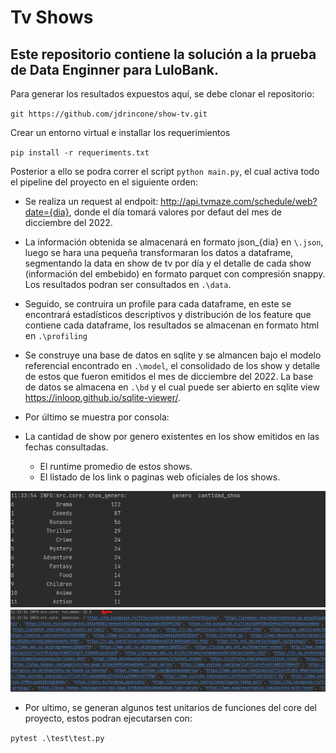 # Tv Shows

## Este repositorio contiene la solución a la prueba de Data Enginner para LuloBank.


Para generar los resultados expuestos aquí, se debe clonar el repositorio:

`git https://github.com/jdrincone/show-tv.git`

Crear un entorno virtual e installar los requerimientos

 `pip install -r requeriments.txt`

Posterior a ello se podra correr el script `python main.py`,
el cual activa todo el pipeline del proyecto en el siguiente orden:

- Se realiza un request al endpoit: http://api.tvmaze.com/schedule/web?date={dia},
  donde el día tomará valores por defaut del mes de dicciembre del 2022.
- La información obtenida se almacenará en formato json_{dia} en `\.json`, luego
  se hara una pequeña transformaran los datos a dataframe, segmentando la data en 
  show de tv por día y el detalle de cada show (información del embebido) en formato
  parquet con compresión snappy. Los resultados podran ser consultados en
 `.\data`.
- Seguido, se contruira un profile para cada dataframe, en este se encontrará
  estadísticos descriptivos y distribución de los feature que contiene cada 
  dataframe, los resultados se almacenan en formato html en `.\profiling`
- Se construye una base de datos en sqlite y se almancen bajo el
  modelo referencial encontrado en `.\model`, el consolidado de los show y detalle
  de estos que fueron emitidos el mes de dicciembre del 2022. La
  base de datos se almacena en `.\bd`
  y el cual puede ser abierto en sqlite view https://inloop.github.io/sqlite-viewer/.

-  Por último se muestra por consola:
  - La cantidad de show por genero existentes
    en los show emitidos en las fechas consultadas.
    - El runtime promedio de estos shows.
    - El listado de los link o paginas web oficiales de los shows.


![cant_show_genero](image/cant_show_genero.png)
![runtime](image/runtime.png)


- Por ultimo, se generan algunos test unitarios de funciones 
  del core del proyecto, estos podran ejecutarsen con:

`pytest .\test\test.py`
